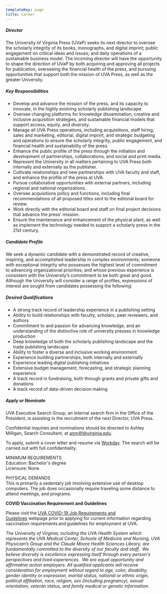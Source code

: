 ```yaml
---
templateKey: page
title: Career
---
```


##### **Director**

The University of Virginia Press (UVaP) seeks its next director to oversee the scholarly integrity of its books, monographs, and digital imprint; public engagement on critical ideas and issues; and daily operations of a sustainable business model. The incoming director will have the opportunity to shape the direction of UVaP by both acquiring and approving all projects for publication, overseeing the financial health of the press, and pursuing opportunities that support both the mission of UVA Press, as well as the greater University.

##### **Key Responsibilities**

* Develop and advance the mission of the press, and its capacity to innovate, in the highly evolving scholarly publishing landscape.
* Oversee changing platforms for knowledge dissemination, creative and inclusive acquisition strategies, and sustainable financial models that support access, equity, and diversity.
* Manage all UVA Press operations, including acquisitions, staff hiring, sales and marketing, editorial, digital imprint, and strategic budgeting and operations to ensure the scholarly integrity, public engagement, and financial health and sustainability of the press.
* Enhance the public profile of the press through the initiation and development of partnerships, collaborations, and social and print media.
* Represent the University in all matters pertaining to UVA Press both internally and externally as the publisher.
* Cultivate relationships and new partnerships with UVA faculty and staff, and enhance the profile of the press at UVA.
* Pursue collaborative opportunities with external partners, including regional and national organizations.
* Oversee acquisitions policy and functions, including final recommendations of all proposed titles sent to the editorial board for review.
* Work directly with the editorial board and staff on final project decisions that advance the press’ mission.
* Ensure the maintenance and enhancement of the physical plant, as well as implement the technology needed to support a scholarly press in the 21st century.

##### **Candidate Profile**

We seek a dynamic candidate with a demonstrated record of creative, inspiring, and accomplished leadership in complex environments; someone with exceptional integrity who possesses the highest level of commitment to advancing organizational priorities; and whose previous experience is consistent with the University’s commitment to be both great and good. Although the University will consider a range of profiles, expressions of interest are sought from candidates possessing the following: 

##### **Desired Qualifications**

* A strong track record of leadership experience in a publishing setting
* Ability to build relationships with faculty, scholars, peer reviewers, and authors
* Commitment to and passion for advancing knowledge, and an understanding of the distinctive role of university presses in knowledge production
* Deep knowledge of both the scholarly publishing landscape and the trade publishing landscape
* Ability to foster a diverse and inclusive working environment
* Experience building partnerships, both internally and externally
* Experience leading digital publishing initiatives
* Extensive budget management, forecasting, and strategic planning experience
* A track record in fundraising, both through grants and private gifts and donations
* A track record of data-driven decision making

##### **Apply or Nominate**
UVA Executive Search Group, an internal search firm in the Office of the President, is assisting in the recruitment of the next Director, UVA Press. 

Confidential inquiries and nominations should be directed to Ashley Milligan, Search Consultant, at [anm4f@virginia.edu](mailto:anm4f@virginia.edu).  

To apply, submit a cover letter and resume via [Workday](http://https//uva.wd1.myworkdayjobs.com/UVAJobs). The search will be carried out with full confidentiality. 

MINIMUM REQUIREMENTS\
Education: Bachelor's degree\
Licensure: None

PHYSICAL DEMANDS\
This is primarily a sedentary job involving extensive use of desktop computers. The job does occasionally require traveling some distance to attend meetings, and programs.

**COVID Vaccination Requirement and Guidelines**

Please visit the [UVA COVID-19 Job Requirements and Guidelines](https://hr.virginia.edu/uva-covid-19-job-requirements-and-guidelines) webpage prior to applying for current information regarding vaccination requirements and guidelines for employment at UVA.

*The University of Virginia, including the UVA Health System which represents the UVA Medical Center, Schools of Medicine and Nursing, UVA Physician’s Group and the Claude Moore Health Sciences Library,* *are fundamentally committed to the diversity of our faculty and staff.  We believe diversity is excellence expressing itself through every person's perspectives and lived experiences.  We are equal opportunity and affirmative action employers. All qualified applicants will receive consideration for employment without regard to age, color, disability, gender identity or expression, marital status, national or ethnic origin, political affiliation, race, religion, sex (including pregnancy), sexual orientation, veteran status, and family medical or genetic information.*